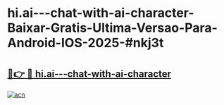 # hi.ai---chat-with-ai-character-Baixar-Gratis-Ultima-Versao-Para-Android-IOS-2025-#nkj3t

# <h2><a href="https://ainizakaria.my?title=hi.ai---chat-with-ai-character&ref=25M">🔗👉 🔴 hi.ai---chat-with-ai-character</a></h2>

[![acn](https://github.com/user-attachments/assets/0f9c940e-d8b0-45ae-aac7-cd30a18b3e1c)](https://ainizakaria.my?title=hi.ai---chat-with-ai-character&ref=25M)

